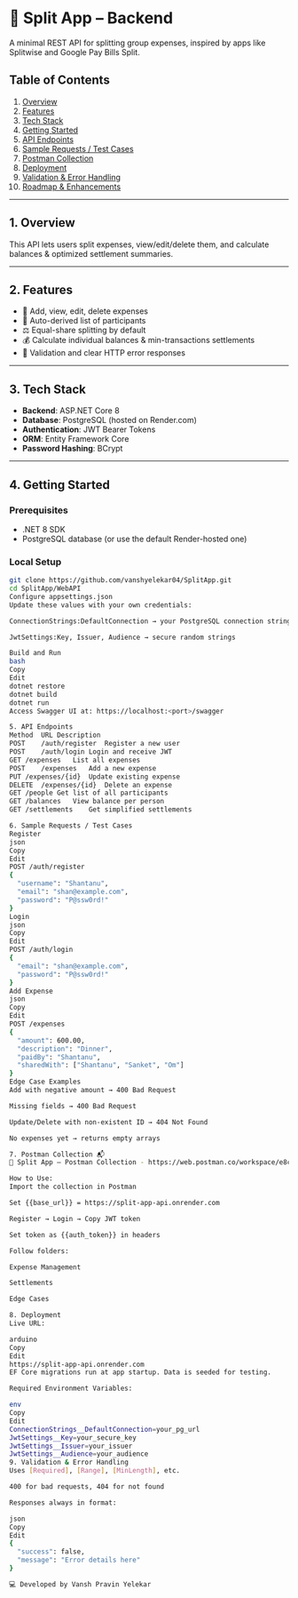 # 🚀 Split App – Backend

A minimal REST API for splitting group expenses, inspired by apps like Splitwise and Google Pay Bills Split.

## Table of Contents

1. [Overview](#overview)  
2. [Features](#features)  
3. [Tech Stack](#tech-stack)  
4. [Getting Started](#getting-started)  
5. [API Endpoints](#api-endpoints)  
6. [Sample Requests / Test Cases](#sample-requests--test-cases)  
7. [Postman Collection](#postman-collection)  
8. [Deployment](#deployment)  
9. [Validation & Error Handling](#validation--error-handling)  
10. [Roadmap & Enhancements](#roadmap--enhancements)

---

## 1. Overview

This API lets users split expenses, view/edit/delete them, and calculate balances & optimized settlement summaries.

---

## 2. Features

- 🧾 Add, view, edit, delete expenses  
- 👥 Auto-derived list of participants  
- ⚖️ Equal-share splitting by default  
- 💰 Calculate individual balances & min-transactions settlements  
- 🚨 Validation and clear HTTP error responses

---

## 3. Tech Stack

- **Backend**: ASP.NET Core 8  
- **Database**: PostgreSQL (hosted on Render.com)  
- **Authentication**: JWT Bearer Tokens  
- **ORM**: Entity Framework Core  
- **Password Hashing**: BCrypt

---

## 4. Getting Started

### Prerequisites

- .NET 8 SDK  
- PostgreSQL database (or use the default Render-hosted one)

### Local Setup

```bash
git clone https://github.com/vanshyelekar04/SplitApp.git
cd SplitApp/WebAPI
Configure appsettings.json
Update these values with your own credentials:

ConnectionStrings:DefaultConnection → your PostgreSQL connection string

JwtSettings:Key, Issuer, Audience → secure random strings

Build and Run
bash
Copy
Edit
dotnet restore
dotnet build
dotnet run
Access Swagger UI at: https://localhost:<port>/swagger

5. API Endpoints
Method	URL	Description
POST	/auth/register	Register a new user
POST	/auth/login	Login and receive JWT
GET	/expenses	List all expenses
POST	/expenses	Add a new expense
PUT	/expenses/{id}	Update existing expense
DELETE	/expenses/{id}	Delete an expense
GET	/people	Get list of all participants
GET	/balances	View balance per person
GET	/settlements	Get simplified settlements

6. Sample Requests / Test Cases
Register
json
Copy
Edit
POST /auth/register
{
  "username": "Shantanu",
  "email": "shan@example.com",
  "password": "P@ssw0rd!"
}
Login
json
Copy
Edit
POST /auth/login
{
  "email": "shan@example.com",
  "password": "P@ssw0rd!"
}
Add Expense
json
Copy
Edit
POST /expenses
{
  "amount": 600.00,
  "description": "Dinner",
  "paidBy": "Shantanu",
  "sharedWith": ["Shantanu", "Sanket", "Om"]
}
Edge Case Examples
Add with negative amount → 400 Bad Request

Missing fields → 400 Bad Request

Update/Delete with non-existent ID → 404 Not Found

No expenses yet → returns empty arrays

7. Postman Collection 📬
🔗 Split App – Postman Collection - https://web.postman.co/workspace/e8c0b6e0-d293-445e-b550-ebda8b91fbe9

How to Use:
Import the collection in Postman

Set {{base_url}} = https://split-app-api.onrender.com

Register → Login → Copy JWT token

Set token as {{auth_token}} in headers

Follow folders:

Expense Management

Settlements

Edge Cases

8. Deployment
Live URL:

arduino
Copy
Edit
https://split-app-api.onrender.com
EF Core migrations run at app startup. Data is seeded for testing.

Required Environment Variables:

env
Copy
Edit
ConnectionStrings__DefaultConnection=your_pg_url
JwtSettings__Key=your_secure_key
JwtSettings__Issuer=your_issuer
JwtSettings__Audience=your_audience
9. Validation & Error Handling
Uses [Required], [Range], [MinLength], etc.

400 for bad requests, 404 for not found

Responses always in format:

json
Copy
Edit
{
  "success": false,
  "message": "Error details here"
}

💻 Developed by Vansh Pravin Yelekar
